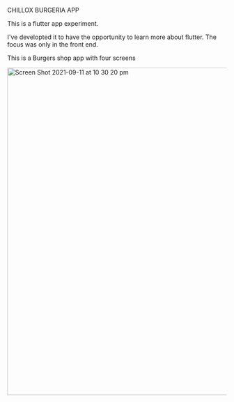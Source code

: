 CHILLOX BURGERIA APP

This is a flutter app experiment.

I've developted it to have the opportunity to learn more about flutter.
The focus was only in the front end. 

This is a Burgers shop app with four screens 


<img width="752" alt="Screen Shot 2021-09-11 at 10 30 20 pm" src="https://user-images.githubusercontent.com/85221055/132947943-478891b0-5b7a-439d-bfd3-cfab604e8299.png">

